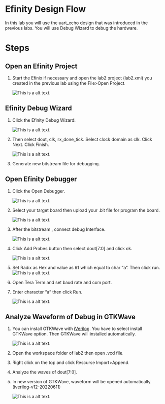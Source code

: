 # Efinity Design Flow 

In this lab you will use the uart_echo design that was introduced in the previous labs. You will use Debug Wizard to debug the hardware.

# Steps 
## Open an Efinity Project
1.	Start the Efinix if necessary and open the lab2 project (lab2.xml) you created in the previous lab using the File>Open Project. 

    ![This is a alt text.](/image/lab4/1.png "This is a sample image.")

## Efinity Debug Wizard

1.	Click the Efinity Debug Wizard. 

    ![This is a alt text.](/image/lab4/8.png "This is a sample image.")
2.	Then select dout, clk, rx_done_tick. Select clock domain as clk. Click Next. Click Finish.

    ![This is a alt text.](/image/lab4/2.png "This is a sample image.")

3. Generate new bitstream file for debugging.
## Open Efinity Debugger

1. Click the Open Debugger.  

    ![This is a alt text.](/image/lab4/9.png "This is a sample image.")

2. Select your target board then upload your .bit file for program the board. 

    ![This is a alt text.](/image/lab4/3.png "This is a sample image.")

3. After the bitstream , connect debug Interface.

    ![This is a alt text.](/image/lab4/10.png "This is a sample image.")

4. Click Add Probes button then select dout[7:0] and click ok.

    ![This is a alt text.](/image/lab4/4.png "This is a sample image.")

5.	Set Radix as Hex and value as 61 which equal to char “a”. Then click run.
    ![This is a alt text.](/image/lab4/11.png "This is a sample image.")
6.	Open Tera Term and set baud rate and com port.
7.	Enter character “a” then click Run.

    ![This is a alt text.](/image/lab4/5.png "This is a sample image.")

## Analyze Waveform of Debug in GTKWave

1.  You can install GTKWave with [iVerilog](https://bleyer.org/icarus/). You have to select install GTKWave option. Then GTKWave will installed automatically.

    ![This is a alt text.](/image/lab4/12.png "This is a sample image.")

2.	Open the workspace folder of lab2 then open .vcd file. 
3.	Right click on the top and click Rescurse Import>Append.   
4.	Analyze the waves of dout[7:0].
5.  In new version of GTKWave, waveform will be opened automatically.             (iverilog-v12-20220611)

    ![This is a alt text.](/image/lab4/7.png "This is a sample image.")


# 
# 
